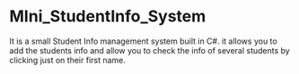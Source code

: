 # MIni_StudentInfo_System
It is a small Student Info management system built in C#. it allows you to add the students info and allow you to check the info of several students by clicking just on their first name. 
